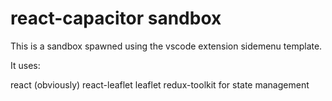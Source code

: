 # react-capacitor sandbox

This is a sandbox spawned using the vscode extension sidemenu template.

It uses:

react (obviously)
react-leaflet
leaflet
redux-toolkit for state management
